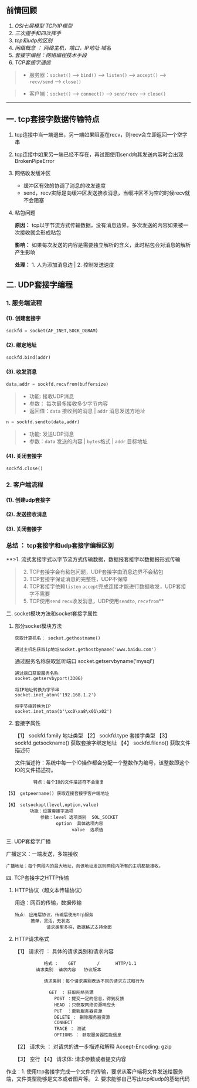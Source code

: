 ## 前情回顾

1. *OSI七层模型  TCP/IP模型*
2. *三次握手和四次挥手*
3. *tcp和udp的区别*
4. *网络概念 ： 网络主机，端口，IP地址  域名*
5. *套接字编程：网络编程技术手段*
6. *TCP套接字通信*

>* 服务器：`socket()` --> `bind()` --> `listen()` --> `accept()` --> `recv/send` --> `close()`

>* 客户端：`socket()` --> `connect()` --> `send/recv` --> `close()`

************************************************
## 一. tcp套接字数据传输特点

1. tcp连接中当一端退出，另一端如果阻塞在recv，则recv会立即返回一个空字串

2. tcp连接中如果另一端已经不存在，再试图使用send向其发送内容时会出现BrokenPipeError

3. 网络收发缓冲区

	+ 缓冲区有效的协调了消息的收发速度
	+ send，recv实际是向缓冲区发送接收消息，当缓冲区不为空的时候recv就不会阻塞
   
4. 粘包问题

	**原因：** tcp以字节流方式传输数据，没有消息边界，多次发送的内容如果被一次接收就会形成粘包

	**影响：** 如果每次发送的内容是需要独立解析的含义，此时粘包会对消息的解析产生影响

	**处理：** 1. 人为添加消息边 | 2. 控制发送速度

## 二. UDP套接字编程

### 1. 服务端流程

#### (1). 创建套接字

```python
sockfd = socket(AF_INET,SOCK_DGRAM)
```

#### (2). 绑定地址

```python
sockfd.bind(addr)
```

#### (3). 收发消息

```python
data,addr = sockfd.recvfrom(buffersize)
```

>* 功能: 接收UDP消息
>* 参数： 每次最多接收多少字节内容
>* 返回值：`data` 接收到的消息 | `addr` 消息发送方地址

```python
n = sockfd.sendto(data,addr)
```

>* 功能: 发送UDP消息
>* 参数：`data` 发送的内容 | `bytes`格式 | `addr` 目标地址
    
#### (4). 关闭套接字

```python
sockfd.close()
```

### 2. 客户端流程
	   
#### (1). 创建udp套接字
#### (2). 发送接收消息
#### (3). 关闭套接字

### 总结 ： tcp套接字和udp套接字编程区别

**>1. 流式套接字式以字节流方式传输数据，数据报套接字以数据报形式传输
>2. TCP套接字会有粘包问题，UDP套接字由消息边界不会粘包
>3. TCP套接字保证消息的完整性，UDP不保障
>4. TCP套接字依赖`listen` `accept`完成连接才能进行数据收发，UDP套接字不需要
>5. TCP使用`send` `recv`收发消息，UDP使用`sendto`, `recvfrom`**

二. socket模块方法和socket套接字属性

  1. 部分socket模块方法
	   

		 获取计算机名： socket.gethostname()  

		 通过主机名获取ip地址socket.gethostbyname('www.baidu.com') 

     通过服务名称获取监听端口
		 socket.getservbyname('mysql')
     
		 通过端口获取服务名称
		 socket.getservbyport(3306)

		 将IP地址转换为字节串
		 socket.inet_aton('192.168.1.2')

		 将字节串转换为IP
		 socket.inet_ntoa(b'\xc0\xa8\x01\x02')


  2. 套接字属性

	  【1】 sockfd.family  地址类型
		【2】 sockfd.type  套接字类型
		【3】 sockfd.getsockname() 获取套接字绑定地址
		【4】 sockfd.fileno() 获取文件描述符

        文件描述符：系统中每一个IO操作都会分配一个整数作为编号，该整数即这个IO的文件描述符。

				特点：每个IO的文件描述符不会重复

    【5】 getpeername() 获取连接套接字客户端地址

    【6】 setsockopt(level,option,value)
		     功能：设置套接字选项
				 参数：level 选项类别  SOL_SOCKET
				       option  具体选项内容
							 value  选项值


三. UDP套接字广播

  广播定义：一端发送，多端接收

	广播地址：每个网段内的最大地址，向该地址发送则网段内所有的主机都能接收。


四. TCP套接字之HTTP传输

  1. HTTP协议（超文本传输协议）

	   用途：网页的传输，数据传输

		 特点: 应用层协议，传输层使用tcp服务
		       简单，灵活，无状态
					 请求类型多样，数据格式支持全面
     
  2. HTTP请求格式

	  【1】 请求行 ： 具体的请求类别和请求内容
		      
					格式 :    GET        /      HTTP/1.1
                 请求类别  请求内容   协议版本
					
					请求类别：每个请求类别表达不同的请求方式和行为

					  GET  : 获取网络资源
						POST ：提交一定的信息，得到反馈
						HEAD ：只获取网络资源响应头
						PUT  ：更新服务器资源
						DELETE ： 删除服务器资源
						CONNECT
						TRACE ： 测试
						OPTIONS ： 获取服务器性能信息


		【2】 请求头 ： 对请求的进一步描述和解释
				Accept-Encoding: gzip

		【3】 空行
		【4】 请求体: 请求参数或者提交内容

作业：1. 使用tcp套接字完成一个文件的传输，要求从客户端将文件发送给服务端，文件类型能够是文本或者图片等。
      2. 要求能够自己写出tcp和udp的基础代码

